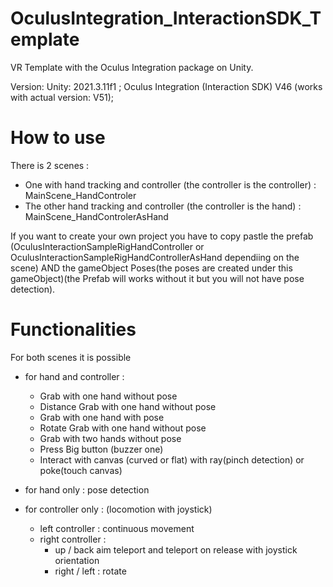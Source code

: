 # OculusIntegration_InteractionSDK_Template

VR Template with the Oculus Integration package on Unity.



Version: Unity: 2021.3.11f1 ; 
Oculus Integration (Interaction SDK) V46 (works with actual version: V51);

# How to use 
There is 2 scenes :
- One with hand tracking and controller (the controller is the controller) : MainScene_HandControler 
- The other hand tracking and controller (the controller is the hand) : MainScene_HandControlerAsHand

If you want to create your own project you have to copy pastle the prefab (OculusInteractionSampleRigHandController or OculusInteractionSampleRigHandControllerAsHand dependiing on the scene) AND the gameObject Poses(the poses are created under this gameObject)(the Prefab will works without it but you will not have pose detection).

# Functionalities
For both scenes it is possible 
- for hand and controller :
  - Grab with one hand without pose 
  - Distance Grab with one hand without pose 
  - Grab with one hand with pose 
  - Rotate Grab with one hand without pose 
  - Grab with two hands without pose 
  - Press Big button (buzzer one)
  - Interact with canvas (curved or flat) with ray(pinch detection) or poke(touch canvas)

- for hand only : pose detection 
- for controller only : (locomotion with joystick)
  - left controller : continuous movement 
  - right controller : 
    - up / back  aim teleport and teleport on release with joystick orientation 
    - right / left : rotate 
